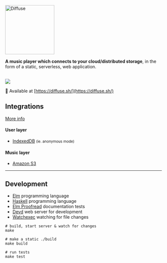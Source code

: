 <img src="https://diffuse.sh/images/diffuse-dark.svg" alt="Diffuse" width="158" />

__A music player which connects to your cloud/distributed storage__, in the form of a static, serverless, web application.

<br />
<img src="https://icidasset-public.s3.amazonaws.com/diffuse.jpg" />

📍 Available at [https://diffuse.sh/](https://diffuse.sh/)



## Integrations

[More info](https://diffuse.sh/about/)

#### User layer

- [IndexedDB](https://developer.mozilla.org/en-US/docs/Web/API/IndexedDB_API) <small>(ie. anonymous mode)</small>

#### Music layer

- [Amazon S3](https://aws.amazon.com/s3/)



---



## Development

- [Elm](https://elm-lang.org/) programming language
- [Haskell](https://docs.haskellstack.org/en/stable/README/) programming language
- [Elm Proofread](https://github.com/icidasset/elm-proofread) documentation tests
- [Devd](https://github.com/cortesi/devd) web server for development
- [Watchexec](https://github.com/watchexec/watchexec) watching for file changes


```shell
# build, start server & watch for changes
make

# make a static ./build
make build

# run tests
make test
```
